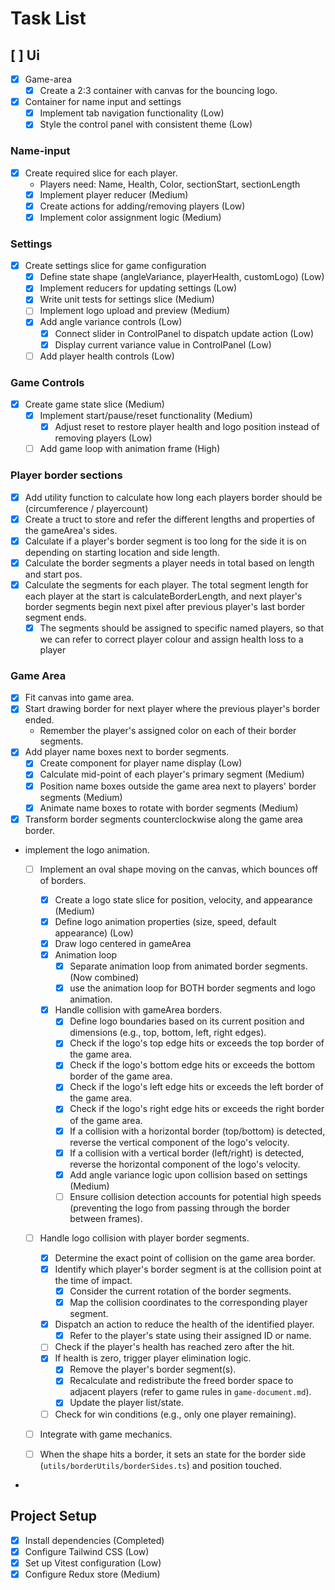 # Task List

## [ ] Ui

- [x] Game-area
  - [x] Create a 2:3 container with canvas for the bouncing logo.
- [x] Container for name input and settings
  - [x] Implement tab navigation functionality (Low)
  - [x] Style the control panel with consistent theme (Low)

### Name-input

- [x] Create required slice for each player.
  - Players need: Name, Health, Color, sectionStart, sectionLength
  - [x] Implement player reducer (Medium)
  - [x] Create actions for adding/removing players (Low)
  - [x] Implement color assignment logic (Medium)

### Settings

- [x] Create settings slice for game configuration
  - [x] Define state shape (angleVariance, playerHealth, customLogo) (Low)
  - [x] Implement reducers for updating settings (Low)
  - [x] Write unit tests for settings slice (Medium)
  - [ ] Implement logo upload and preview (Medium)
  - [x] Add angle variance controls (Low)
    - [x] Connect slider in ControlPanel to dispatch update action (Low)
    - [x] Display current variance value in ControlPanel (Low)
  - [ ] Add player health controls (Low)

### Game Controls

- [x] Create game state slice (Medium)
  - [x] Implement start/pause/reset functionality (Medium)
    - [x] Adjust reset to restore player health and logo position instead of removing players (Low)
  - [ ] Add game loop with animation frame (High)

### Player border sections

- [x] Add utility function to calculate how long each players border should be (circumference / playercount)
- [x] Create a truct to store and refer the different lengths and properties of the gameArea's sides.
- [x] Calculate if a player's border segment is too long for the side it is on depending on starting location and side length.
- [x] Calculate the border segments a player needs in total based on length and start pos.
- [x] Calculate the segments for each player. The total segment length for each player at the start is calculateBorderLength, and next player's border segments begin next pixel after previous player's last border segment ends.
  - [x] The segments should be assigned to specific named players, so that we can refer to correct player colour and assign health loss to a player

### Game Area

- [x] Fit canvas into game area.
- [x] Start drawing border for next player where the previous player's border ended.
  - Remember the player's assigned color on each of their border segments.
- [x] Add player name boxes next to border segments.
  - [x] Create component for player name display (Low)
  - [x] Calculate mid-point of each player's primary segment (Medium)
  - [x] Position name boxes outside the game area next to players' border segments (Medium)
  - [x] Animate name boxes to rotate with border segments (Medium)
- [x] Transform border segments counterclockwise along the game area border.
- implement the logo animation.

  - [ ] Implement an oval shape moving on the canvas, which bounces off of borders.

    - [x] Create a logo state slice for position, velocity, and appearance (Medium)
    - [x] Define logo animation properties (size, speed, default appearance) (Low)
    - [x] Draw logo centered in gameArea
    - [x] Animation loop
      - [x] Separate animation loop from animated border segments. (Now combined)
      - [x] use the animation loop for BOTH border segments and logo animation.
    - [x] Handle collision with gameArea borders.
      - [x] Define logo boundaries based on its current position and dimensions (e.g., top, bottom, left, right edges).
      - [x] Check if the logo's top edge hits or exceeds the top border of the game area.
      - [x] Check if the logo's bottom edge hits or exceeds the bottom border of the game area.
      - [x] Check if the logo's left edge hits or exceeds the left border of the game area.
      - [x] Check if the logo's right edge hits or exceeds the right border of the game area.
      - [x] If a collision with a horizontal border (top/bottom) is detected, reverse the vertical component of the logo's velocity.
      - [x] If a collision with a vertical border (left/right) is detected, reverse the horizontal component of the logo's velocity.
      - [x] Add angle variance logic upon collision based on settings (Medium)
      - [ ] Ensure collision detection accounts for potential high speeds (preventing the logo from passing through the border between frames).

  - [ ] Handle logo collision with player border segments.

    - [x] Determine the exact point of collision on the game area border.
    - [x] Identify which player's border segment is at the collision point at the time of impact.
      - [x] Consider the current rotation of the border segments.
      - [x] Map the collision coordinates to the corresponding player segment.
    - [x] Dispatch an action to reduce the health of the identified player.
      - [x] Refer to the player's state using their assigned ID or name.
    - [ ] Check if the player's health has reached zero after the hit.
    - [x] If health is zero, trigger player elimination logic.
      - [x] Remove the player's border segment(s).
      - [x] Recalculate and redistribute the freed border space to adjacent players (refer to game rules in `game-document.md`).
      - [x] Update the player list/state.
    - [ ] Check for win conditions (e.g., only one player remaining).

  - [ ] Integrate with game mechanics.

  - [ ] When the shape hits a border, it sets an state for the border side (`utils/borderUtils/borderSides.ts`) and position touched.

-

## Project Setup

- [x] Install dependencies (Completed)
- [x] Configure Tailwind CSS (Low)
- [x] Set up Vitest configuration (Low)
- [x] Configure Redux store (Medium)
